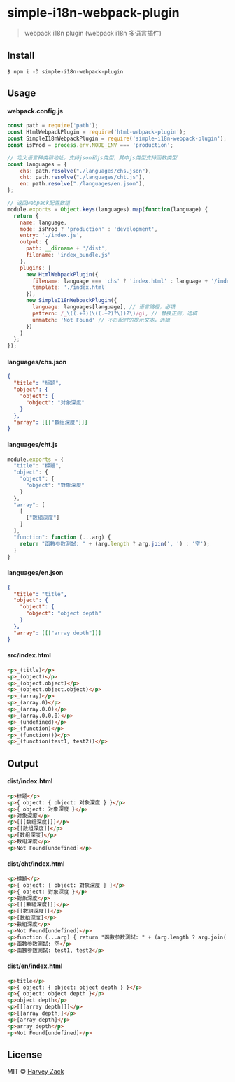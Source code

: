 # simple-i18n-webpack-plugin

> webpack i18n plugin (webpack i18n 多语言插件)

## Install

```
$ npm i -D simple-i18n-webpack-plugin
```

## Usage

#### webpack.config.js

```js
const path = require('path');
const HtmlWebpackPlugin = require('html-webpack-plugin');
const SimpleI18nWebpackPlugin = require('simple-i18n-webpack-plugin');
const isProd = process.env.NODE_ENV === 'production';

// 定义语言种类和地址，支持json和js类型，其中js类型支持函数类型
const languages = {
	chs: path.resolve("./languages/chs.json"),
	cht: path.resolve("./languages/cht.js"),
	en: path.resolve("./languages/en.json"),
};

// 返回webpack配置数组
module.exports = Object.keys(languages).map(function(language) {
  return {
    name: language,
    mode: isProd ? 'production' : 'development',
    entry: './index.js',
    output: {
      path: __dirname + '/dist',
      filename: 'index_bundle.js'
    },
    plugins: [
      new HtmlWebpackPlugin({
        filename: language === 'chs' ? 'index.html' : language + '/index.html',
        template: './index.html'
      }),
      new SimpleI18nWebpackPlugin({
        language: languages[language], // 语言路径，必填
        pattern: /_\((.+?)(\((.+?)?\))?\)/gi, // 替换正则，选填
        unmatch: 'Not Found' // 不匹配时的提示文本，选填
      })
    ]
  };
});
```

#### languages/chs.json

```json
{
  "title": "标题",
  "object": {
    "object": {
      "object": "对象深度"
    }
  },
  "array": [[["数组深度"]]]
}
```

#### languages/cht.js

```js
module.exports = {
  "title": "標題",
  "object": {
    "object": {
      "object": "對象深度"
    }
  },
  "array": [
    [
      ["數組深度"]
    ]
  ],
  "function": function (...arg) {
    return "函數参数測試: " + (arg.length ? arg.join(', ') : '空');
  }
}
```

#### languages/en.json

```json
{
  "title": "title",
  "object": {
    "object": {
      "object": "object depth"
    }
  },
  "array": [[["array depth"]]]
}
```

#### src/index.html

```html
<p>_(title)</p>
<p>_(object)</p>
<p>_(object.object)</p>
<p>_(object.object.object)</p>
<p>_(array)</p>
<p>_(array.0)</p>
<p>_(array.0.0)</p>
<p>_(array.0.0.0)</p>
<p>_(undefined)</p>
<p>_(function)</p>
<p>_(function())</p>
<p>_(function(test1, test2))</p>
```

## Output

#### dist/index.html

```html
<p>标题</p>
<p>{ object: { object: 对象深度 } }</p>
<p>{ object: 对象深度 }</p>
<p>对象深度</p>
<p>[[[数组深度]]]</p>
<p>[[数组深度]]</p>
<p>[数组深度]</p>
<p>数组深度</p>
<p>Not Found[undefined]</p>
```

#### dist/cht/index.html

```html
<p>標題</p>
<p>{ object: { object: 對象深度 } }</p>
<p>{ object: 對象深度 }</p>
<p>對象深度</p>
<p>[[[數組深度]]]</p>
<p>[[數組深度]]</p>
<p>[數組深度]</p>
<p>數組深度</p>
<p>Not Found[undefined]</p>
<p>function (...arg) { return "函數参数測試: " + (arg.length ? arg.join(', ') : '空'); }</p>
<p>函數参数測試: 空</p>
<p>函數参数測試: test1, test2</p>
```

#### dist/en/index.html

```html
<p>title</p>
<p>{ object: { object: object depth } }</p>
<p>{ object: object depth }</p>
<p>object depth</p>
<p>[[[array depth]]]</p>
<p>[[array depth]]</p>
<p>[array depth]</p>
<p>array depth</p>
<p>Not Found[undefined]</p>
```

## License

MIT © [Harvey Zack](https://www.zhw-island.com/)

